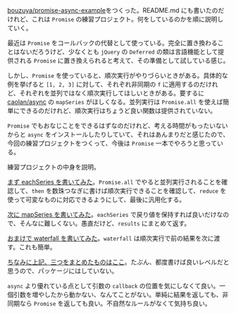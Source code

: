 [bouzuya/promise-async-example][]をつくった。README.md にも書いたのだけれど、これは `Promise` の練習プロジェクト。何をしているのかを順に説明していく。

最近は `Promise` をコールバックの代替として使っている。完全に置き換わることはないだろうけど、少なくとも `jQuery` の `Deferred` の類は言語機能として提供される `Promise` に置き換えられると考えて、その準備として試している感じ。

しかし、`Promise` を使っていると、順次実行がやりづらいときがある。具体的な例を挙げると `[1, 2, 3]` に対して、それぞれ非同期の `f` に適用するのだけれど、それぞれを並列ではなく順次実行してほしいときがある。要するに [caolan/async][] の `mapSeries` がほしくなる。並列実行は `Promise.all` を使えば簡単にできるのだけれど、順次実行はちょうど良い関数は提供されていない。

`Promise` でもおなじことをできるはずなのだけれど、考える時間がもったいないからと `async` をインストールしたりしていて、それはあんまりだと感じたので、今回の練習プロジェクトをつくって、今後は `Promise` 一本でやろうと思っている。

練習プロジェクトの中身を説明。

[まず eachSeries を書いてみた](https://github.com/bouzuya/promise-async-example/blob/master/lib/each-example.js)。`Promise.all` でやると並列実行されることを確認して、`then` を数珠つなぎに書けば順次実行できることを確認して、`reduce` を使って可変なものに対応できるようにして、最後に汎用化する。

[次に mapSeries を書いてみた](https://github.com/bouzuya/promise-async-example/blob/master/lib/map-example.js)。`eachSeries` で戻り値を保持すれば良いだけなので、そんなに難しくない。愚直だけど、`results` にまとめて返す。

[おまけで waterfall を書いてみた](https://github.com/bouzuya/promise-async-example/blob/master/lib/waterfall-example.js)。`waterfall` は順次実行で前の結果を次に渡す。これも簡単。

[ちなみに上記、三つをまとめたものはここ](https://github.com/bouzuya/promise-async-example/blob/master/lib/async.js)。たぶん、都度書けば良いレベルだと思うので、パッケージにはしていない。

`async` より優れている点として引数の `callback` の位置を気にしなくて良い。一個引数を増やしたから動かない、なんてことがない。単純に結果を返しても、非同期なら `Promise` を返しても良い。不自然なルールがなくて気持ち良い。

[bouzuya/promise-async-example]: https://github.com/bouzuya/promise-async-example
[caolan/async]: https://github.com/caolan/async
